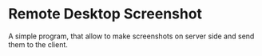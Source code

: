 Remote Desktop Screenshot
=======================

A simple program, that allow to make screenshots on server side and send them to the client.